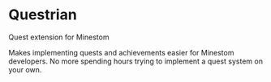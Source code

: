 # Questrian
Quest extension for Minestom

Makes implementing quests and achievements easier for Minestom developers. No more spending hours trying to implement a
quest system on your own.